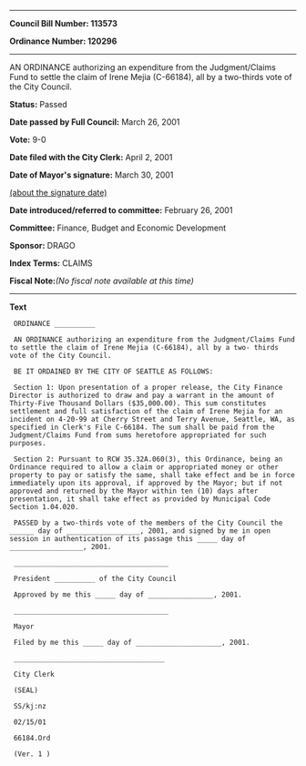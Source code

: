 

********

**Council Bill Number: 113573**
   
**Ordinance Number: 120296**
********

 AN ORDINANCE authorizing an expenditure from the Judgment/Claims Fund to settle the claim of Irene Mejia (C-66184), all by a two-thirds vote of the City Council.

**Status:** Passed
   
**Date passed by Full Council:** March 26, 2001
   
**Vote:** 9-0
   
**Date filed with the City Clerk:** April 2, 2001
   
**Date of Mayor's signature:** March 30, 2001
   
[(about the signature date)](/~public/approvaldate.htm)
   
   
   
**Date introduced/referred to committee:** February 26, 2001
   
**Committee:** Finance, Budget and Economic Development
   
**Sponsor:** DRAGO
   
   
**Index Terms:** CLAIMS

**Fiscal Note:**_(No fiscal note available at this time)_

********

**Text**
   
```
 ORDINANCE __________

 AN ORDINANCE authorizing an expenditure from the Judgment/Claims Fund to settle the claim of Irene Mejia (C-66184), all by a two- thirds vote of the City Council.

 BE IT ORDAINED BY THE CITY OF SEATTLE AS FOLLOWS:

 Section 1: Upon presentation of a proper release, the City Finance Director is authorized to draw and pay a warrant in the amount of Thirty-Five Thousand Dollars ($35,000.00). This sum constitutes settlement and full satisfaction of the claim of Irene Mejia for an incident on 4-20-99 at Cherry Street and Terry Avenue, Seattle, WA, as specified in Clerk's File C-66184. The sum shall be paid from the Judgment/Claims Fund from sums heretofore appropriated for such purposes.

 Section 2: Pursuant to RCW 35.32A.060(3), this Ordinance, being an Ordinance required to allow a claim or appropriated money or other property to pay or satisfy the same, shall take effect and be in force immediately upon its approval, if approved by the Mayor; but if not approved and returned by the Mayor within ten (10) days after presentation, it shall take effect as provided by Municipal Code Section 1.04.020.

 PASSED by a two-thirds vote of the members of the City Council the ______ day of __________________, 2001, and signed by me in open session in authentication of its passage this _____ day of __________________, 2001.

 ______________________________________

 President __________ of the City Council

 Approved by me this _____ day of ________________, 2001.

 ______________________________________

 Mayor

 Filed by me this _____ day of _____________________, 2001.

 _____________________________________

 City Clerk

 (SEAL)

 SS/kj:nz

 02/15/01

 66184.Ord

 (Ver. 1 )

```
